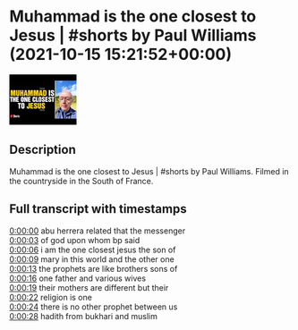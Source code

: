 # Muhammad is the one closest to Jesus | #shorts by Paul Williams (2021-10-15 15:21:52+00:00)

![alt Muhammad is the one closest to Jesus | #shorts by Paul Williams](I8wkXzSZKfc.jpg "Muhammad is the one closest to Jesus | #shorts by Paul Williams")

## Description

Muhammad is the one closest to Jesus | #shorts by Paul Williams. Filmed in the countryside in the South of France.



## Full transcript with timestamps

[0:00:00](https://youtu.be/I8wkXzSZKfc?t=0) abu herrera related that the messenger  
[0:00:03](https://youtu.be/I8wkXzSZKfc?t=3) of god upon whom bp said  
[0:00:06](https://youtu.be/I8wkXzSZKfc?t=6) i am the one closest jesus the son of  
[0:00:09](https://youtu.be/I8wkXzSZKfc?t=9) mary in this world and the other one  
[0:00:13](https://youtu.be/I8wkXzSZKfc?t=13) the prophets are like brothers sons of  
[0:00:16](https://youtu.be/I8wkXzSZKfc?t=16) one father and various wives  
[0:00:19](https://youtu.be/I8wkXzSZKfc?t=19) their mothers are different but their  
[0:00:22](https://youtu.be/I8wkXzSZKfc?t=22) religion is one  
[0:00:24](https://youtu.be/I8wkXzSZKfc?t=24) there is no other prophet between us  
[0:00:28](https://youtu.be/I8wkXzSZKfc?t=28) hadith from bukhari and muslim  
